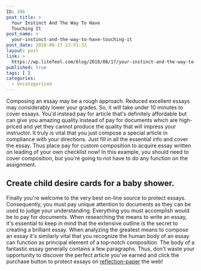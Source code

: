 ```yaml
---
ID: 396
post_title: >
  Your Instinct And The Way To Have
  Touching It
post_name: >
  your-instinct-and-the-way-to-have-touching-it
post_date: 2018-08-17 23:51:33
layout: post
link: >
  https://wp.litefeel.com/blog/2018/08/17/your-instinct-and-the-way-to-have-touching-it/
published: true
tags: [ ]
categories:
  - Uncategorized
---
```

<p>Composing an essay may be a rough approach. Reduced excellent essays may considerably lower your grades. So, it will take under 10 minutes to cover essays. You'd instead pay for article that's definitely affordable but can give you amazing quality instead of pay for documents which are high-priced and yet they cannot produce the quality that will impress your instructor. It truly is vital that you just compose a special article in compliance with your directions. Just fill in all the essential info and cover the essay. Thus place pay for custom composition to acquire essay written on leading of your own checklist now! In this example, you should need to cover composition, but you're going to not have to do any function on the assignment.</p> <h2>Create child desire cards for a baby shower.</h2><p>Finally you're welcome to the very best on-line source to protect essays. Consequently, you must pay unique attention to documents as they can be used to judge your understanding. Everything you must accomplish would be to pay for documents. When researching the means to write an essay, it's essential to keep in mind that the extensive outline is the secret to creating a brilliant essay. When analyzing the greatest means to compose an essay it's similarly vital that you recognize the human body of an essay can function as principal element of a top-notch composition. The body of a fantastic essay generally contains a few paragraphs. Thus, don't waste your opportunity to discover the perfect article you've earned and click the purchase button to protect essays on <a href="https://buyessayfriend.com/reflection-paper">reflection-paper</a> the web!</p>